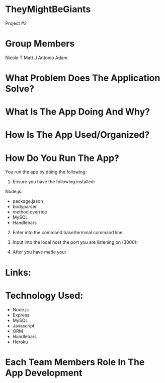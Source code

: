 # **__TheyMightBeGiants__**
Project #2

# **__Group Members__**
Nicole T
Matt J
Antonio
Adam

# **__What Problem Does The Application Solve?__**  


# **__What Is The App Doing And Why?__** 

# **__How Is The App Used/Organized?__** 
 
# **__How Do You Run The App?__** 
You run the app by doing the following:

1. Ensure you have the following installed:

Node.js:
* package.jason 
* bodyparser
* method override
* MySQL
* Handlebars

2. Enter into the command base/terminal command line:
 
3. Input into the local host the port you are listening on (3000):
  
4. After you have made your 



        
# **__Links:__** 

 

# **__Technology Used:__**
* Node.js
* Express
* MySQL
* Javascript
* ORM
* Handlebars
* Heroku

# **__Each Team Members Role In The App Development__**
